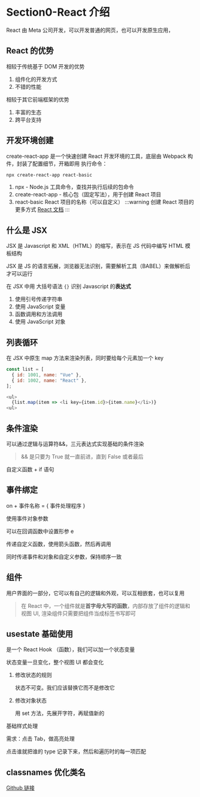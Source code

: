 # Section0-React 介绍

React 由 Meta 公司开发，可以开发普通的网页，也可以开发原生应用，

## React 的优势

相较于传统基于 DOM 开发的优势

1. 组件化的开发方式
2. 不错的性能

相较于其它前端框架的优势

1. 丰富的生态
2. 跨平台支持

## 开发环境创建

create-react-app 是一个快速创建 React 开发环境的工具，底层由 Webpack 构件，封装了配置细节，开箱即用
执行命令：

```bash
npx create-react-app react-basic
```

1. npx - Node.js 工具命令，查找并执行后续的包命令
2. create-react-app - 核心包（固定写法），用于创建 React 项目
3. react-basic React 项目的名称（可以自定义）
   :::warning
   创建 React 项目的更多方式
   [React 文档](https://zh-hans.react.dev/learn/start-a-new-react-project)
   :::

## 什么是 JSX

JSX 是 Javascript 和 XML（HTML）的缩写，表示在 JS 代码中编写 HTML 模板结构

JSX 是 JS 的语言拓展，浏览器无法识别，需要解析工具（BABEL）来做解析后才可以运行

在 JSX 中用 大括号语法 `{}` 识别 Javascript 的**表达式**

1. 使用引号传递字符串
2. 使用 JavaScript 变量
3. 函数调用和方法调用
4. 使用 JavaScript 对象

## 列表循环

在 JSX 中原生 map 方法来渲染列表，同时要给每个元素加一个 key

```js
const list = [
  { id: 1001, name: "Vue" },
  { id: 1002, name: "React" },
];

<ul>
  {list.map(item => <li key={item.id}>{item.name}</li>)}
<ul>
```

## 条件渲染

可以通过逻辑与运算符&&，三元表达式实现基础的条件渲染

> && 是只要为 True 就一直前进，直到 False 或者最后

自定义函数 + if 语句

## 事件绑定

on + 事件名称 = { 事件处理程序 }

使用事件对象参数

可以在回调函数中设置形参 e

传递自定义函数，使用箭头函数，然后再调用

同时传递事件和对象和自定义参数，保持顺序一致

## 组件

用户界面的一部分，它可以有自己的逻辑和外观，可以互相嵌套，也可以复用

> 在 React 中，一个组件就是**首字母大写的函数**，内部存放了组件的逻辑和视图 UI, 渲染组件只需要把组件当成标签书写即可

## usestate 基础使用

是一个 React Hook （函数），我们可以加一个状态变量

状态变量一旦变化，整个视图 UI 都会变化

1. 修改状态的规则

   状态不可变。我们应该替换它而不是修改它

2. 修改对象状态

   用 set 方法，先展开字符，再赋值新的

基础样式处理

需求：点击 Tab，做高亮处理

点击谁就把谁的 type 记录下来，然后和遍历时的每一项匹配

## classnames 优化类名

[Github 链接](https://github.com/JedWatson/classnames)
